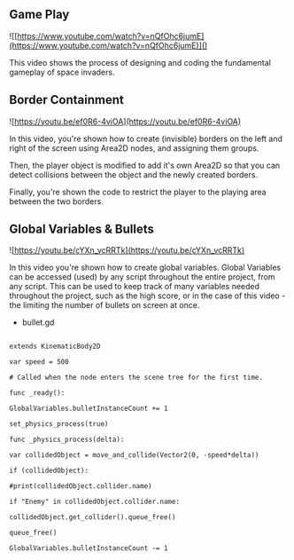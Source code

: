
## Game Play

  
![[https://www.youtube.com/watch?v=nQfOhc6jumE](https://www.youtube.com/watch?v=nQfOhc6jumE)]()


This video shows the process of designing and coding the fundamental gameplay of space invaders.  

## Border Containment

  

![https://youtu.be/ef0R6-4viOA](https://youtu.be/ef0R6-4viOA)

  

In this video, you're shown how to create (invisible) borders on the left and right of the screen using Area2D nodes, and assigning them groups.

  

Then, the player object is modified to add it's own Area2D so that you can detect collisions between the object and the newly created borders.

  

Finally, you're shown the code to restrict the player to the playing area between the two borders.

  

## Global Variables & Bullets

  

![https://youtu.be/cYXn_vcRRTk](https://youtu.be/cYXn_vcRRTk)

  

In this video you're shown how to create global variables. Global Variables can be accessed (used) by any script throughout the entire project, from any script. This can be used to keep track of many variables needed throughout the project, such as the high score, or in the case of this video - the limiting the number of bullets on screen at once.

  

- bullet.gd

```GDScript

extends KinematicBody2D

var speed = 500

# Called when the node enters the scene tree for the first time.

func _ready():

GlobalVariables.bulletInstanceCount += 1

set_physics_process(true)

func _physics_process(delta):

var collidedObject = move_and_collide(Vector2(0, -speed*delta))

if (collidedObject):

#print(collidedObject.collider.name)

if "Enemy" in collidedObject.collider.name:

collidedObject.get_collider().queue_free()

queue_free()

GlobalVariables.bulletInstanceCount -= 1

```
